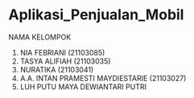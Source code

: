 # Aplikasi_Penjualan_Mobil
NAMA KELOMPOK

1. NIA FEBRIANI (21103085)
2. TASYA ALIFIAH (21103035)
3. NURATIKA (21103041)
4. A.A. INTAN PRAMESTI MAYDIESTARIE (21103027)
5. LUH PUTU MAYA DEWIANTARI PUTRI

